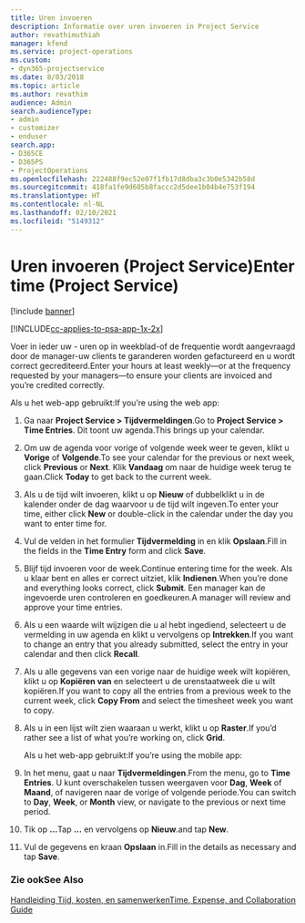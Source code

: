 ```yaml
---
title: Uren invoeren
description: Informatie over uren invoeren in Project Service
author: revathimuthiah
manager: kfend
ms.service: project-operations
ms.custom:
- dyn365-projectservice
ms.date: 8/03/2018
ms.topic: article
ms.author: revathim
audience: Admin
search.audienceType:
- admin
- customizer
- enduser
search.app:
- D365CE
- D365PS
- ProjectOperations
ms.openlocfilehash: 222488f9ec52e07f1fb17d8dba3c3b0e5342b58d
ms.sourcegitcommit: 418fa1fe9d605b8faccc2d5dee1b04b4e753f194
ms.translationtype: HT
ms.contentlocale: nl-NL
ms.lasthandoff: 02/10/2021
ms.locfileid: "5149312"
---
```

# <a name="enter-time-project-service"></a><span data-ttu-id="df62e-103">Uren invoeren (Project Service)</span><span class="sxs-lookup"><span data-stu-id="df62e-103">Enter time (Project Service)</span></span>

[!include [banner](../includes/psa-now-project-operations.md)]

[!INCLUDE[cc-applies-to-psa-app-1x-2x](../includes/cc-applies-to-psa-app-1x-2x.md)]

<span data-ttu-id="df62e-104">Voer in ieder uw - uren op in weekblad-of de frequentie wordt aangevraagd door de manager-uw clients te garanderen worden gefactureerd en u wordt correct gecrediteerd.</span><span class="sxs-lookup"><span data-stu-id="df62e-104">Enter your hours at least weekly—or at the frequency requested by your managers—to ensure your clients are invoiced and you’re credited correctly.</span></span>  
  
 <span data-ttu-id="df62e-105">Als u het web-app gebruikt:</span><span class="sxs-lookup"><span data-stu-id="df62e-105">If you’re using the web app:</span></span>  
  
1. <span data-ttu-id="df62e-106">Ga naar **Project Service > Tijdvermeldingen**.</span><span class="sxs-lookup"><span data-stu-id="df62e-106">Go to **Project Service > Time Entries**.</span></span> <span data-ttu-id="df62e-107">Dit toont uw agenda.</span><span class="sxs-lookup"><span data-stu-id="df62e-107">This brings up your calendar.</span></span>  
  
2. <span data-ttu-id="df62e-108">Om uw de agenda voor vorige of volgende week weer te geven, klikt u **Vorige** of **Volgende**.</span><span class="sxs-lookup"><span data-stu-id="df62e-108">To see your calendar for the previous or next week, click **Previous** or **Next**.</span></span> <span data-ttu-id="df62e-109">Klik **Vandaag** om naar de huidige week terug te gaan.</span><span class="sxs-lookup"><span data-stu-id="df62e-109">Click **Today** to get back to the current week.</span></span>  
  
3. <span data-ttu-id="df62e-110">Als u de tijd wilt invoeren, klikt u op **Nieuw** of dubbelklikt u in de kalender onder de dag waarvoor u de tijd wilt ingeven.</span><span class="sxs-lookup"><span data-stu-id="df62e-110">To enter your time, either click **New** or double-click in the calendar under the day you want to enter time for.</span></span>  
  
4. <span data-ttu-id="df62e-111">Vul de velden in het formulier **Tijdvermelding** in en klik **Opslaan**.</span><span class="sxs-lookup"><span data-stu-id="df62e-111">Fill in the fields in the **Time Entry** form and click **Save**.</span></span>  
  
5. <span data-ttu-id="df62e-112">Blijf tijd invoeren voor de week.</span><span class="sxs-lookup"><span data-stu-id="df62e-112">Continue entering time for the week.</span></span> <span data-ttu-id="df62e-113">Als u klaar bent en alles er correct uitziet, klik **Indienen**.</span><span class="sxs-lookup"><span data-stu-id="df62e-113">When you’re done and everything looks correct, click **Submit**.</span></span> <span data-ttu-id="df62e-114">Een manager kan de ingevoerde uren controleren en goedkeuren.</span><span class="sxs-lookup"><span data-stu-id="df62e-114">A manager will review and approve your time entries.</span></span>  
  
6. <span data-ttu-id="df62e-115">Als u een waarde wilt wijzigen die u al hebt ingediend, selecteert u de vermelding in uw agenda en klikt u vervolgens op **Intrekken**.</span><span class="sxs-lookup"><span data-stu-id="df62e-115">If you want to change an entry that you already submitted, select the entry in your calendar and then click **Recall**.</span></span>  
  
7. <span data-ttu-id="df62e-116">Als u alle gegevens van een vorige naar de huidige week wilt kopiëren, klikt u op **Kopiëren van** en selecteert u de urenstaatweek die u wilt kopiëren.</span><span class="sxs-lookup"><span data-stu-id="df62e-116">If you want to copy all the entries from a previous week to the current week, click **Copy From** and select the timesheet week you want to copy.</span></span>  
  
8. <span data-ttu-id="df62e-117">Als u in een lijst wilt zien waaraan u werkt, klikt u op **Raster**.</span><span class="sxs-lookup"><span data-stu-id="df62e-117">If you’d rather see a list of what you’re working on, click **Grid**.</span></span>  
  
   <span data-ttu-id="df62e-118">Als u het web-app gebruikt:</span><span class="sxs-lookup"><span data-stu-id="df62e-118">If you’re using the mobile app:</span></span>  
  
9. <span data-ttu-id="df62e-119">In het menu, gaat u naar **Tijdvermeldingen**.</span><span class="sxs-lookup"><span data-stu-id="df62e-119">From the menu, go to **Time Entries**.</span></span>     <span data-ttu-id="df62e-120">U kunt overschakelen tussen weergaven voor **Dag**, **Week** of **Maand**, of navigeren naar de vorige of volgende periode.</span><span class="sxs-lookup"><span data-stu-id="df62e-120">You can switch to **Day**, **Week**, or **Month** view, or navigate to the previous or next time period.</span></span>  
  
10. <span data-ttu-id="df62e-121">Tik op **…**</span><span class="sxs-lookup"><span data-stu-id="df62e-121">Tap **…**</span></span> <span data-ttu-id="df62e-122">en vervolgens op **Nieuw**.</span><span class="sxs-lookup"><span data-stu-id="df62e-122">and tap **New**.</span></span>  
  
11. <span data-ttu-id="df62e-123">Vul de gegevens en kraan **Opslaan** in.</span><span class="sxs-lookup"><span data-stu-id="df62e-123">Fill in the details as necessary and tap **Save**.</span></span>  
  
### <a name="see-also"></a><span data-ttu-id="df62e-124">Zie ook</span><span class="sxs-lookup"><span data-stu-id="df62e-124">See Also</span></span>  
 [<span data-ttu-id="df62e-125">Handleiding Tijd, kosten, en samenwerken</span><span class="sxs-lookup"><span data-stu-id="df62e-125">Time, Expense, and Collaboration Guide</span></span>](../psa/time-expense-collaboration-guide.md)
